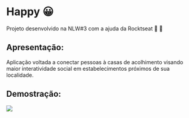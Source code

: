# Happy :grinning:

Projeto desenvolvido na NLW#3 com a ajuda da Rocktseat :rocket: :seat:

## Apresentação:

Aplicação voltada a conectar pessoas à casas de acolhimento visando maior interatividade social em estabelecimentos próximos de sua localidade.

## Demostração:
![](appDemo.gif)